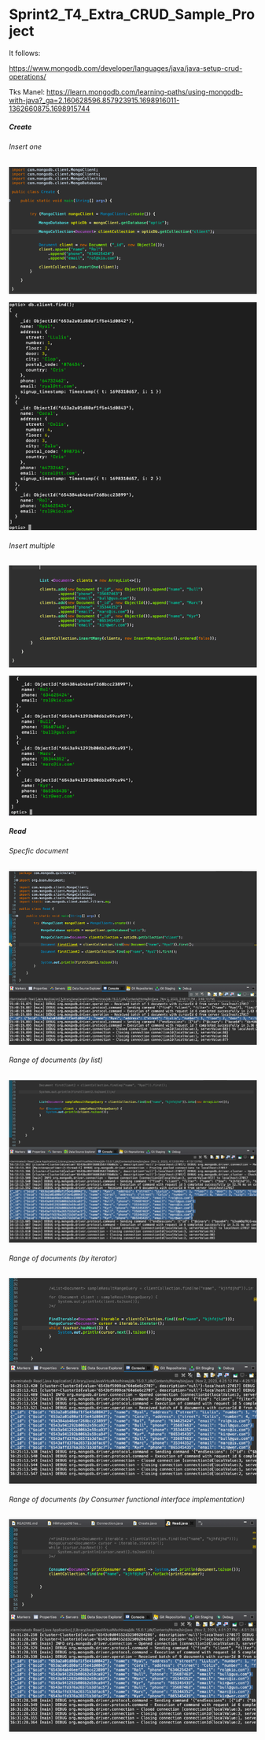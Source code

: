 # Sprint2_T4_Extra_CRUD_Sample_Project

It follows:

https://www.mongodb.com/developer/languages/java/java-setup-crud-operations/

Tks Manel: https://learn.mongodb.com/learning-paths/using-mongodb-with-java?_ga=2.160628596.857923915.1698916011-1362660875.1698915744

##### Create

###### Insert one

![Optic](samples/CreateClass.png)

![Optic](samples/opticFind.png)

###### Insert multiple

![Optic](samples/CreateClassMult.png)

![Optic](samples/opticFind2.png)

##### Read

###### Specfic document

![Optic](samples/ReadSpecific.png)

###### Range of documents (by list)

![Optic](samples/ReadRange.png)

###### Range of documents (by iterator)

![Optic](samples/ReadRangeIterator.png)

###### Range of documents (by Consumer functional interface implementation)

![Optic](samples/ReadRangeConsumer.png)